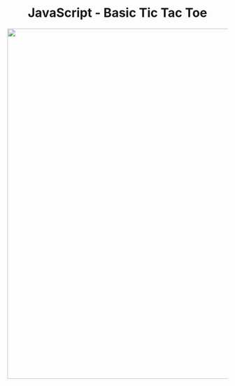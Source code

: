 <h1 align="center">
   JavaScript - Basic Tic Tac Toe
</h1>

<p align="center">
  <img src="https://github.com/ozkannbuyuk/js-exercises/assets/111967202/8ee07625-5556-4249-9f9a-41946d34fe65" width="800" />
</p>
